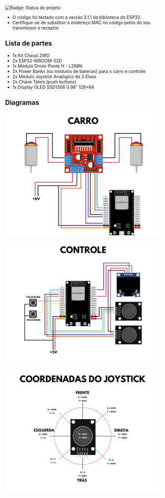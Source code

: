 ![Badge: Status do projeto](https://img.shields.io/badge/status-em%20desenvolvimento-yellow)

- O código foi testado com a versão 3.1.1 da biblioteca do ESP32.
- Certifique-se de substituir o endereço MAC no código pelos do seu transmissor e receptor.

## Lista de partes

- 1x Kit Chassi 2WD
- 2x ESP32-WROOM-32D
- 1x Módulo Driver Ponte H - L298N
- 2x Power Banks (ou módulos de baterias) para o carro e controle
- 2x Módulo Joystick Analógico de 3 Eixos
- 2x Chave Táteis (push buttons)
- 1x Display OLED SSD1306 0.96″ 128×64

## Diagramas

<p align="center">
    <img src="Imagens/CARRO.png" alt="drawing" width="550"/>
</p>

<p align="center">
    <img src="Imagens/CONTROLE.png" alt="drawing" width="550"/>
</p>

<p align="center">
    <img src="Imagens/JOYSTICK.png" alt="drawing" width="550"/>
</p>
